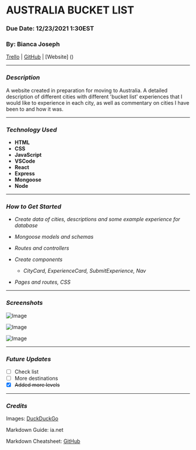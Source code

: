 # **AUSTRALIA BUCKET LIST**

### **Due Date: 12/23/2021 1:30EST**

### **By: Bianca Joseph**

[Trello](https://trello.com/b/C7qTCp66/australia-bucket-list) | [GitHub](https://github.com/biancajoseph101) | [Website] ()

---

### **_Description_**

A website created in preparation for moving to Australia. A detailed description of different cities with different 'bucket list' experiences that I would like to experience in each city, as well as commentary on cities I have been to and how it was.

---

### **_Technology Used_**

- **HTML**
- **CSS**
- **JavaScript**
- **VSCode**
- **React**
- **Express**
- **Mongoose**
- **Node**

---

### **_How to Get Started_**

- _Create data of cities, descriptions and some example experience for database_
- _Mongoose models and schemas_
- _Routes and controllers_
- _Create components_

  - _CityCard, ExperienceCard, SubmitExperience, Nav_

- _Pages and routes, CSS_

---

### **_Screenshots_**

![Image](https://i.imgur.com/9N8wCpu.png)

![Image](https://i.imgur.com/WSvpH6r.png)

![Image]()

---

### **_Future Updates_**

- [ ] Check list
- [ ] More destinations
- [x] ~~Added more levels~~

---

### **_Credits_**

Images: [DuckDuckGo](www.duckduckgo.com)

Markdown Guide: ia.net

Markdown Cheatsheet: [GitHub](www.github.com)
